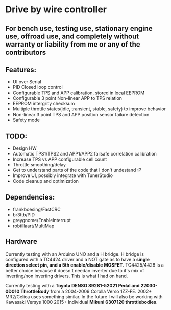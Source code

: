 # Drive by wire controller

## For bench use, testing use, stationary engine use, offroad use, and completely without warranty or liability from me or any of the contributors

## Features:

* UI over Serial
* PID Closed loop control
* Configurable TPS and APP calibration, stored in local EEPROM
* Configurable 3 point Non-linear APP to TPS relation
* EEPROM intergrity checksum
* Multiple throttle states(idle, transient, stable, safety) to improve behavior
* Non-linear 3 point TPS and APP position sensor failure detection
* Safety mode


## TODO:
* Design HW
* Automatic TPS1/TPS2 and APP1/APP2 failsafe correlation calibration
* Increase TPS vs APP configurable cell count
* Throttle smoothing/delay
* Get to understand parts of the code that I don't undestand :P
* Improve UI, possibly integrate with TunerStudio
* Code cleanup and optimization

## Dependencies:
* frankboesing/FastCRC
* br3ttb/PID
* greygnome/EnableInterrupt
* robtillaart/MultiMap

## Hardware
Currently testing with an Arduino UNO and a H bridge. H bridge is configured with a TC4424 driver and a NOT gate as to have a **single direction select pin, and a 5th enable/disable MOSFET**. TC4425/4428 is a better choice because it doesn't needan inverter due to it's mix of inverting/non inverting drivers. This is what I had on hand.

Currently testing with a **Toyota DENSO 89281-52021 Pedal and 22030-0D010 ThrottleBody** from a 2004-2009 Corolla Verso 1ZZ-FE. 2002+ MR2/Celica uses something similar. In the future I will also be working with Kawasaki Versys 1000 2015+ Individual **Mikuni 6307120 throttlebodies**.
